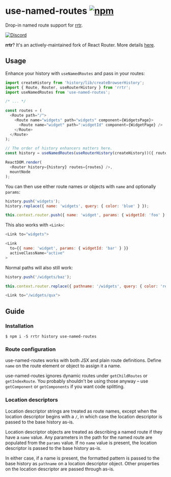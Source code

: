 # use-named-routes [![npm][npm-badge]][npm]

Drop-in named route support for [rrtr](https://github.com/taion/rrtr).

[![Discord][discord-badge]][discord]

**rrtr**? It's an actively-maintained fork of React Router. More details [here](https://medium.com/@taion/react-router-is-dead-long-live-rrtr-d229ca30e318).

## Usage

Enhance your history with `useNamedRoutes` and pass in your routes:

```js
import createHistory from 'history/lib/createBrowserHistory';
import { Route, Router, useRouterHistory } from 'rrtr';
import useNamedRoutes from 'use-named-routes';

/* ... */

const routes = (
  <Route path="/">
    <Route name="widgets" path="widgets" component={WidgetsPage}>
      <Route name="widget" path=":widgetId" component={WidgetPage} />
    </Route>
  </Route>
);

// The order of history enhancers matters here.
const history = useNamedRoutes(useRouterHistory(createHistory))({ routes });

ReactDOM.render(
  <Router history={history} routes={routes} />,
  mountNode
);
```

You can then use either route names or objects with `name` and optionally `params`:

```js
history.push('widgets');
history.replace({ name: 'widgets', query: { color: 'blue' } });

this.context.router.push({ name: 'widget', params: { widgetId: 'foo' } });
```

This also works with `<Link>`:

```js
<Link to="widgets">

<Link
  to={{ name: 'widget', params: { widgetId: 'bar' } }}
  activeClassName="active"
>
```

Normal paths will also still work:

```js
history.push('/widgets/baz');

this.context.router.replace({ pathname: '/widgets', query: { color: 'red' } });

<Link to="/widgets/qux">
```

## Guide

### Installation

```shell
$ npm i -S rrtr history use-named-routes
```

### Route configuration

use-named-routes works with both JSX and plain route definitions. Define `name` on the route element or object to assign it a name.

use-named-routes ignores dynamic routes under `getChildRoutes` or `getIndexRoute`. You probably shouldn't be using those anyway – use `getComponent` or `getComponents` if you want code splitting.

### Location descriptors

Location descriptor strings are treated as route names, except when the location descriptor begins with a `/`, in which case the location descriptor is passed to the base history as-is.

Location descriptor objects are treated as describing a named route if they have a `name` value. Any parameters in the path for the named route are populated from the `params` value. If no `name` value is present, the location descriptor is passed to the base history as-is.

In either case, if a name is present, the formatted pattern is passed to the base history as `pathname` on a location descriptor object. Other properties on the location descriptor are passed through as-is.


[npm-badge]: https://img.shields.io/npm/v/use-named-routes.svg
[npm]: https://www.npmjs.com/package/use-named-routes

[discord-badge]: https://img.shields.io/badge/Discord-join%20chat%20%E2%86%92-738bd7.svg
[discord]: https://discord.gg/0ZcbPKXt5bYaNQ46
